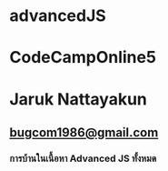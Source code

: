 # advancedJS  
# CodeCampOnline5  
# Jaruk  Nattayakun  
## bugcom1986@gmail.com 
### การบ้านในเนื้อหา Advanced JS ทั้งหมด
